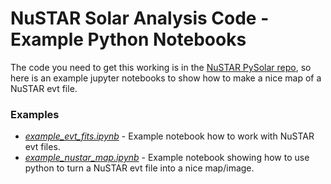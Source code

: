# NuSTAR Solar Analysis Code - Example Python Notebooks

The code you need to get this working is in the [NuSTAR PySolar repo](https://github.com/NuSTAR/nustar_pysolar), so here is an example jupyter notebooks to show how to make a nice map of a NuSTAR evt file.

### Examples
* [*example_evt_fits.ipynb*](https://github.com/ianan/nustar_sac/blob/master/python/example_evt_fits.ipynb) - Example notebook how to work with NuSTAR evt files.
* [*example_nustar_map.ipynb*](https://github.com/ianan/nsigh/blob/master/python/example_nustar_map.ipynb) - Example notebook showing how to use python to turn a NuSTAR evt file into a nice map/image.

